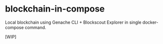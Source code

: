 # blockchain-in-compose
Local blockchain using Genache CLI + Blockscout Explorer in single docker-compose command.

[WIP]
